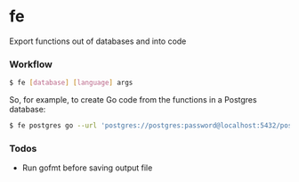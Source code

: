 # fe
Export functions out of databases and into code

### Workflow

``` sh
$ fe [database] [language] args
```

So, for example, to create Go code from the functions in a Postgres database:
``` sh
$ fe postgres go --url 'postgres://postgres:password@localhost:5432/postgres?sslmode=disable'
```

### Todos

* Run gofmt before saving output file
